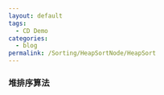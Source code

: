 ```yaml
---
layout: default
tags:
  - CD Demo
categories:
  - blog
permalink: /Sorting/HeapSortNode/HeapSort
---
```

### 堆排序算法